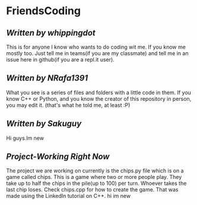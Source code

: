 # FriendsCoding
## *Written by whippingdot*
This is for anyone I know who wants to do coding wit me. If you know me mostly too. Just tell me in teams(if you are my classmate) and tell me in an issue here in github(if you are a repl.it user).

## *Written by NRafa1391*
What you see is a series of files and folders with a little code in them. If you know C++ or Python, and you know the creator of this repository in person, you may edit it. 
(that's what he told me, at least :P)

## *Written by Sakuguy*
Hi guys.Im new

## *Project-Working Right Now*
The project we are working on currently is the chips.py file which is on a game called chips. This is a game where two or more people play. They take up to half the chips in the pile(up to 100) per turn. Whoever takes the last chip loses. Check chips.cpp for how to create the game. That was made using the LinkedIn tutorial on C++.
hi im new
